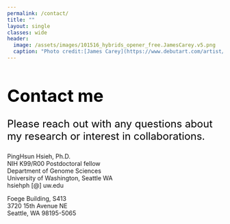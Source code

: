 ```yaml
---
permalink: /contact/
title: ""
layout: single
classes: wide
header:
  image: /assets/images/101516_hybrids_opener_free.JamesCarey.v5.png
  caption: "Photo credit:[James Carey](https://www.debutart.com/artist/james-carey)"
---
```

<h1 style="color:black;font-size:40px;">Contact me</h1> 

<p style="color:black;font-size:24px;"> 
Please reach out with any questions about my research or interest in collaborations.

PingHsun Hsieh, Ph.D.<br>
NIH K99/R00 Postdoctoral fellow<br>
Department of Genome Sciences<br>
University of Washington, Seattle WA<br>
hsiehph [@] uw.edu

Foege Building, S413<br>
3720 15th Avenue NE<br>
Seattle, WA 98195-5065<br>
<br/><br/></p>
